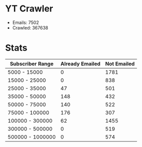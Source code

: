# YT Crawler
- Emails: 7502
- Crawled: 367638

# Stats
| Subscriber Range  | Already Emailed | Not Emailed |
|-------|-------|-------|
| 5000 - 15000 | 0 | 1781 |
| 15000 - 25000 | 0 | 838 |
| 25000 - 35000 | 47 | 501 |
| 35000 - 50000 | 148 | 432 |
| 50000 - 75000 | 140 | 522 |
| 75000 - 100000 | 176 | 307 |
| 100000 - 300000 | 62 | 1455 |
| 300000 - 500000 | 0 | 519 |
| 500000 - 1000000 | 0 | 574 |
